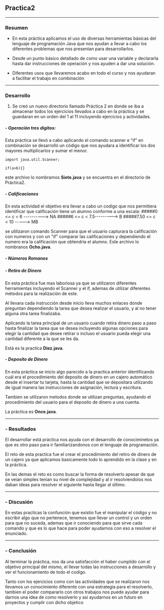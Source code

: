 ## Practica2
---
### Resumen

- En esta práctica aplicamos el uso de diversas herramientas básicas del lenguaje de programación Java que nos ayudan a llevar a cabo los diferentes problemas que nos presentan para desarrollarlos.

- Desde un punto básico detallado de como usar una variable y declararla hasta dar instrucciones de operación y nos ayuden a dar una solución.

- Diferentes usos que llevaremos acabo en todo el curso y nos ayudaran a facilitar el trabajo en combinación  

---

### Desarrollo

1. Se creó un nuevo directorio llamado Práctica 2 en donde se iba a almacenar todos los ejercicios llevados a cabo en la práctica y se guardaran en un orden del 1 al 11 incluyendo ejercicios y actividades.

##### - Operación tres dígitos:
Esta práctica se llevó a cabo aplicando el comando scanner e “if” en combinación se desarrolló un código que nos ayudara a identificar los dos mayores multiplicarlos y sumar el menor.

```
import java.util.Scanner;

if(a>b){}
```

este archivo lo nombramos **Siete.java** y se encuentra en el directorio de Práctica2.

##### - Calificaciones
En esta actividad el objetivo era llevar a cabo un codigo que nos permitiera identificar que calificación tiene un alumno conforme a una escala:
#####0 <= c < 6 ----------> NA 
#####6 <= c < 7.5---------> B
#####7.50 <= c < 10 -----> MB

se utilizaron comando Scanner para que el usuario capturara la calificación con numeros y con un "if" comparar las calificaciones y dependiendo el numero era la calificación que obtendria el alumno.
Este archivo lo nombranos **Ocho.java**.

##### - Números Romanos



##### - Retiro de Dinero
En esta práctica fue mas laboriosa ya que se utilizaron diferentes herramientas incluyendo el Scanner y el if, ademas de utilizar diferentes métodos para la realización de este.

Al llevara cada instrucción desde inicio lleva muchos enlaces donde preguntan dependiendo la tarea que desea realizar el usuario, y al no tener alguna otra tarea finalizaba.

Aplicando la tarea principal de un usuario cuando retira dinero paso a paso hasta finalizar la tarea que se desea incluyendo algunas opciones para elegir la cantidad que desee retirar o incluso el usuario pueda elegir una cantidad diferente a la que se les da.

Está es la practica **Diez.java**.

##### - Deposito de Dinero

En esta práctica se inicio algo parecido a la practica anterior identificando cuál era el procedimiento del deposito de dinero en un cajero automático desde el insertar tu tarjeta, hasta la cantidad que se depositara utilizando de igual manera las instrucciones de asignación, lectura y escritura.

Tambien se utilizaron metodos donde se utilizan preguntas, ayudando el procedimiento del usuario para el deposito de dinero a una cuenta.

La práctica es **Once.java**.

---
### - Resultados

El desarrollar está práctica nos ayuda con el desarrollo de conociminetos ya que es otro paso para ir familiarizandonos con el lenguaje de programación.

El reto de esta practica fue el crear el procedimiento del retiro de dinero de un cajero ya que aplicamos basicamente todo lo aprendido en la clase y en la práctica.

En las demas el reto es como buscar la forma de resolverlo apesar de que se veian simples tenian su nivel de complejidad y al ir resolviendolos nos daban ideas para resolver el siguiente hasta llegar al último.

---
### - Discusión
En estas practicas la confunción que existio fue el manipular el código y no escribir algo que no pertenece, tenemos que llevar un control y un orden para que no suceda, ademas que ir conociendo para que sirve cada comando y que es lo que hace para poder ayudarnos con eso a resolver el enunciado.

---
### - Conclusión
Al terminar la práctica, nos da una satisfacción el haber cumplido con el objetivo principal del mismo, el llevar todas las instrucciones a desarrollo y ver el funcionamiento de todo el codigo.

Tanto con los ejercicios como con las actividades que se realizaron nos llevamos un conocimiento diferente con una estrategia para el resolverlo, tambien el poder compararlo con otros trabajos nos puede ayudar para darnos una idea de como resolverlo y asi ayudarnos en un futuro en proyectos y cumplir con dicho objetico